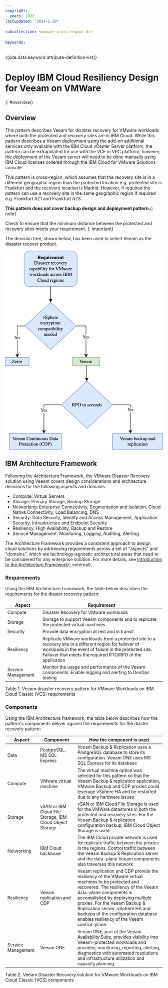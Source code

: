 ```yaml
---
copyright:
  years: 2023
lastupdated: "2024-1-30"

subcollection: <vmware-cross-region-dr>

keywords:
---
```

{{site.data.keyword.attribute-definition-list}}

# Deploy IBM Cloud Resiliency Design for Veeam on VMWare

{: \#overview}

## Overview

This pattern describes Veeam for disaster recovery for VMware workloads where both the protected and recovery sites are in IBM Cloud. While this pattern describes a Veeam deployment using the add-on additional services only available with the IBM Cloud vCenter Server platform, the pattern can be extrapolated for use with the VCF in VPC platform, however, the deployment of the Veeam server will need to be done manually using IBM Cloud licenses ordered through the IBM Cloud for VMware Solutions console.

This pattern is cross-region, which assumes that the recovery site is in a different geographic region than the protected location e.g. protected site is Frankfurt and the recovery location is Madrid. However, if required the pattern can use a recovery site in the same geographic region if required e.g. Frankfurt AZ1 and Frankfurt AZ3.

**This pattern does not cover backup design and deployment pattern.**{: note}

Check to ensure that the minimum distance between the protected and recovery sites meets your requirement.
{: important}

The decision tree, shown below, has been used to select Veeam as the disaster recover product.

![A diagram of a workflow Description automatically generated](image/decision_tree-Veeam.drawio.svg)

## IBM Architecture Framework

Following the Architecture Framework, the VMware Disaster Recovery solution using Veeam covers design considerations and architecture decisions for the following aspects and domains:

- Compute: Virtual Servers
- Storage: Primary Storage, Backup Storage
- Networking: Enterprise Connectivity, Segmentation and Isolation, Cloud Native Connectivity, Load Balancing, DNS
- Security: Data Security, Identity and Access Management, Application Security, Infrastructure and Endpoint Security
- Resiliency: High Availability, Backup and Restore
- Service Management: Monitoring, Logging, Auditing, Alerting

The Architecture Framework provides a consistent approach to design cloud solutions by addressing requirements across a set of "aspects" and "domains", which are technology-agnostic architectural areas that need to be considered for any enterprise solution. For more details, see [Introduction to the Architecture Framework](/docs/architecture-framework?topic=architecture-framework-intro){: external}.

### Requirements

Using the IBM Architecture framework, the table below describes the requirements for the diaster recovery pattern:

| **Aspect**   | **Requirement**                                                                                                                                                                                                          |
| ------------------ | ------------------------------------------------------------------------------------------------------------------------------------------------------------------------------------------------------------------------------ |
| Compute            | Disaster Recovery for VMware workloads                                                                                                                                                                                         |
| Storage            | Storage to support Veeam components and to replicate the protected virtual machines                                                                                                                                            |
| Security           | Provide data encryption at rest and in transit                                                                                                                                                                                 |
| Resiliency         | Replicate VMware workloads from a protected site to a recovery site in a different region for failover of workloads in the event of failure in the protected site. Failover that meets the required RTO/RPO of the application |
| Service Management | Monitor the usage and performance of the Veeam components. Enable logging and alerting to DevOps tooling                                                                                                                       |

Table 1. Veeam disaster recovery pattern for VMware Workloads on IBM Cloud Classic (VCS) requirements

### Components

Using the IBM Architecture framework, the table below describes how the pattern's components deliver against the requirements for the diaster recovery pattern:

| **Aspect**   | **Component**                                      | **How the component is used**                                                                                                                                                                                                                                                                                                                            |
| ------------------ | -------------------------------------------------------- | -------------------------------------------------------------------------------------------------------------------------------------------------------------------------------------------------------------------------------------------------------------------------------------------------------------------------------------------------------------- |
| Data               | PostgreSQL, MS SQL Express                               | Veeam Backup & Replication uses a PostgreSQL database to store its configuration. Veeam ONE uses MS SQL Express for its database                                                                                                                                                                                                                               |
| Compute            | VMware virtual machine                                   | The virtual machine option was selected for this pattern so that the Veeam Backup & replication application, VMware Backup and CDP proxies could leverage vSphere HA and be restarted due to any hardware issues                                                                                                                                               |
| Storage            | vSAN or IBM Cloud File Storage, IBM Cloud Object Storage | vSAN or IBM Cloud File Storage is used for the VMWare datastores in both the protected and recovery sites. For the Veeam Backup & replication configuration backup, IBM Cloud Object Storage is used                                                                                                                                                           |
| Networking         | IBM Cloud backbone                                       | The IBM Cloud private network is used for replicate traffic between the proxies in the regions. Control traffic between the Veeam Backup & Replication server and the data-plane Veeam components also traverses this network                                                                                                                                  |
| Resiliency         | Veeam replication and CDP                                | Veeam replication and CDP provide the resiliency of the VMware virtual machines to be protected and recovered. The resiliency of the Veeam data-plane components is accomplished by deploying multiple proxies. For the Veeam Backup & Replication server, vSphere HA and backups of the configuration database enables resiliency of the Veeam control-plane. |
| Service Management | Veeam ONE                                                | Veeam ONE, part of the Veeam Availability Suite, provides visibility into Veeam-protected workloads and provides; monitoring, reporting, alerting, diagnostics with automated resolutions and infrastructure utilization and capacity planning.                                                                                                                |

Table 2. Veeam Disaster Recovery solution for VMware Workloads on IBM Cloud Classic (VCS) components
